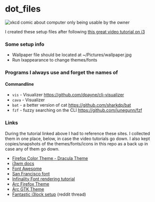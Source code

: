 # dot_files

![xkcd comic about computer only being usable by the owner](https://imgs.xkcd.com/comics/borrow_your_laptop.png)

I created these setup files after following [this great video tutorial on i3](https://www.youtube.com/watch?v=j1I63wGcvU4&list=PL5ze0DjYv5DbCv9vNEzFmP6sU7ZmkGzcf&index=1)

### Some setup info

- Wallpaper file should be located at ~/Pictures/wallpaper.jpg
- Run lxappearance to change themes/fonts

### Programs I always use and forget the names of

#### Commandline

- `vis` - Visualizer https://github.com/dpayne/cli-visualizer
- `cava` - Visualizer
- `bat` - a better version of cat https://github.com/sharkdp/bat
- `fzf` - fuzzy searching on the CLI https://github.com/junegunn/fzf

### Links

During the tutorial linked above I had to reference these sites. I collected them in one place, below, in case the video tutorials go down.
I also kept copies/snapshots of the themes/fonts/icons in this repo as a back up in case any of them go down.

- [Firefox Color Theme - Dracula Theme](https://color.firefox.com/?theme=XQAAAAISAQAAAAAAAABBqYhm849SCia2CaaEGccwS-xNKlhblI1dVO80iLEgqm2yqTSsdv-NZZ89G7FkcQPhvjTI5-W4vYsI8D_gSxXXzpkpS5wtx13PoFH510TuHKNMpC1_zaCQ9NECWAsTWFXsKc4acJkgl7Yv8s8hrZT_rWWmNEG2wY-fvaZkQDCSdHqou5DOaCEDYXrw7bXIn3UOowKi-u-VgIXVhhLc1txib82__lGOuk-fhPaZYOR759K-rQgJcgx8Paf69YCA)
- [i3wm docs](https://i3wm.org/)
- [Font Awesome](https://github.com/FortAwesome/Font-Awesome/releases)
- [San Francisco font](https://github.com/supermarin/YosemiteSanFranciscoFont)
- [Infinality Font rendering tutorial](http://www.webupd8.org/2013/06/better-font-rendering-in-linux-with.html)
- [Arc Firefox Theme](https://github.com/horst3180/arc-firefox-theme)
- [Arc GTK Theme](https://github.com/horst3180/Arc-theme)
- [Fantastic i3lock setup](https://www.reddit.com/r/unixporn/comments/3358vu/i3lock_unixpornworthy_lock_screen) (reddit thread)
